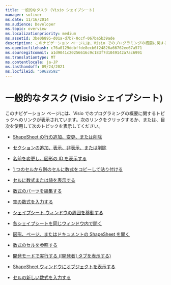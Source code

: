 ```yaml
---
title: 一般的なタスク (Visio シェイプシート)
manager: soliver
ms.date: 11/16/2014
ms.audience: Developer
ms.topic: overview
ms.localizationpriority: medium
ms.assetid: 3be0b895-d01a-d7b7-0ccf-067ba5b39ade
description: このナビゲーション ページには、Visio でのプログラミングの概要に関するトピックへのリンクが表示されています。次のリンクをクリックするか、または、目次を使用して次のトピックを表示してください。
ms.openlocfilehash: c76a0129ddbffde8ecb6f24826a66762ee67a571
ms.sourcegitcommit: a1d9041c20256616c9c183f7d1049142a7ac6991
ms.translationtype: MT
ms.contentlocale: ja-JP
ms.lasthandoff: 09/24/2021
ms.locfileid: "59628592"
---
```

# <a name="common-tasks-visio-shapesheet"></a>一般的なタスク (Visio シェイプシート)

このナビゲーション ページには、Visio でのプログラミングの概要に関するトピックへのリンクが表示されています。次のリンクをクリックするか、または、目次を使用して次のトピックを表示してください。
  
- [ShapeSheet の行の追加、変更、または削除](add-change-or-delete-rows-in-the-shapesheet.md)
    
- [セクションの追加、表示、非表示、または削除](add-show-hide-or-delete-a-section.md)
    
- [名前を変更し、図形の ID を表示する](change-the-name-and-view-the-id-of-a-shape.md)
    
- [1 つのセルから別のセルに数式をコピーして貼り付ける](copy-and-paste-a-formula-from-one-cell-into-another.md)
    
- [セルに数式または値を表示する](display-formulas-or-values-in-cells.md)
    
- [数式のパーツを編集する](edit-a-part-of-a-formula.md)
    
- [空の数式を入力する](enter-an-empty-formula.md)
    
- [シェイプシート ウィンドウの周囲を移動する](move-around-a-shapesheet-window.md)
    
- [各シェイプシートを同じウィンドウ内で開く](open-each-shapesheet-in-the-same-window.md)
    
- [図形、ページ、またはドキュメントの ShapeSheet を開く](open-the-shapesheet-for-a-shape-page-or-document.md)
    
- [数式のセルを参照する](reference-a-cell-in-a-formula.md)
    
- [開発モードで実行する ([開発者] タブを表示する)](run-in-developer-mode-display-the-developer-tab.md)
    
- [ShapeSheet ウィンドウにオブジェクトを表示する](show-an-object-in-the-shapesheet-window.md)
    
- [セルの新しい数式を入力する](type-a-new-formula-for-a-cell.md)
    


